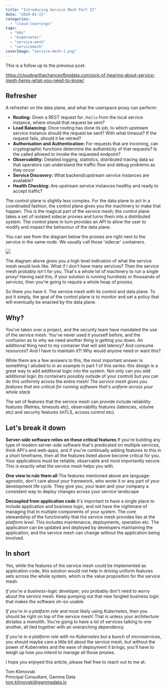 ```yaml
---
title: "Introducing Service Mesh Part II"
date: "2020-01-21"
categories: 
  - "cloud-learnings"
tags: 
  - "k8s"
  - "kubernetes"
  - "service-mesh"
  - "servicemesh"
coverImage: "service-mesh-1.png"
---
```


This is a follow up to the previous post:

https://cloudywithachanceofbigdata.com/sick-of-hearing-about-service-mesh-heres-what-you-need-to-know/

## Refresher

A refresher on the data plane, and what the userspace proxy can perform:

- **Routing:** Given a REST request for `/hello` from the local service instance, where should that request be sent?
- **Load Balancing:** Once routing has done its job, to which upstream service instance should the request be sent? With what timeout? If the request fails, should it be retried?
- **Authorisation and Authentication:** For requests that are incoming, can cryptographic functions determine the authenticity of that requests? Is the called allowed to invoke the requested endpoint?
- **Observability:** Detailed logging, statistics, distributed tracing data so that operators can understand the traffic flow and debug problems as they occur
- **Service Discovery:** What backend/upstream service instances are available?
- **Health Checking:** Are upstream service instances healthy and ready to accept traffic?

The control plane is slightly less complex. For the data plane to act in a coordinated fashion, the control plane gives you the machinery to make that happen. This is the magical part of the service mesh; the control plane takes a set of isolated sidecar proxies and turns them into a distributed system. The control plane in turn provides an API to allow the user to modify and inspect the behaviour of the data plane.

You can see from the diagram below the proxies are right next to the service in the same node. We usually call those 'sidecar' containers.

[![](https://i2.wp.com/www.cloudywithachanceofbigdata.com/wp-content/uploads/2020/01/control-data-plane.png?fit=840%2C542&ssl=1)](https://cloudywithachanceofbigdata.com/wp-content/uploads/2020/01/control-data-plane.png)

The diagram above gives you a high level indication of what the service mesh would look like. What if I don't have many services? Then the service mesh probably isn't for you. That's a whole lot of machinery to run a single proxy! Having said this, if your solution is running hundreds or thousands of services, then you're going to require a whole heap of proxies.

So there you have it. The service mesh with its control and data plane. To put it simply, the goal of the control plane is to monitor and set a policy that will eventually be enacted by the data plane.

## Why?

You've taken over a project, and the security team have mandated the use of the service mesh. You've never used it yourself before, and the confusion as to why we need another thing is getting you down. An additional thing next to my container that will add latency? And consume resources? And I have to maintain it?! Why would anyone need or want this?

While there are a few answers to this, the most important answer is something I alluded to in an example in part 1 of this series: this design is a great way to add additional logic into the system. Not only can you add additional logic (to containers possibly outside of your control) but you can do this uniformly across the entire mesh! _The service mesh gives you features that are critical for running software that's uniform across your whole stack_

The set of features that the service mesh can provide include reliability features (Retries, timeouts etc), observability features (latencies, volume etc) and security features (mTLS, access control etc).

## Let's break it down

**Server-side software relies on these critical features** If you're building any type of modern server-side software that's predicated on multiple services, think API's and web-apps, and if you're continually adding features to this in a short timeframe, then all the features listed above become critical for you. Your applications must be reliable, observable and most importantly secure. This is exactly what the service mesh helps you with.

**One view to rule them all** The features mentioned above are language-agnostic, don't care about your framework, who wrote it or any part of your development life cycle. They give you, your team and your company a consistent way to deploy changes across your service landscape

**Decoupled from application code** It's important to have a single place to include application and business logic, and not have the nightmare of managing that in multiple components of your system. The core stewardship of the functionality that the service mesh provides lies at the _platform level_. This includes maintenance, deployments, operation etc. The application can be updated and deployed by developers maintaining the application, and the service mesh can change without the application being involved.

## In short

Yes, while the features of the service mesh could be implemented as application code, this solution would not help in driving uniform features sets across the whole system, which is the value proposition for the service mesh.

_If you're a business-logic developer_, you probably don't need to worry about the service mesh. Keep pumping out that new fangled business logic that makes the software oh-so-usable

_If you're in a platform role_ and most likely using _Kubernetes_, then you should be right on top of the service mesh! That is unless your architecture dictates a monolith. You're going to have a lot of services talking to one another, all tied together with an overarching dependency.

_If you're in a platform role with no Kubernetes_ but a bunch of microservices, you should maybe care a little bit about the service mesh, but without the power of Kubernetes and the ease of deployment it brings, you'll have to weigh up how you intend to manage all those proxies.

I hope you enjoyed this article, please feel free to reach out to me at:

Tom Klimovski  
Principal Consultant, Gamma Data  
[tom.klimovski@gammadata.io](mailto:tom.klimovski@gammadata.io)
